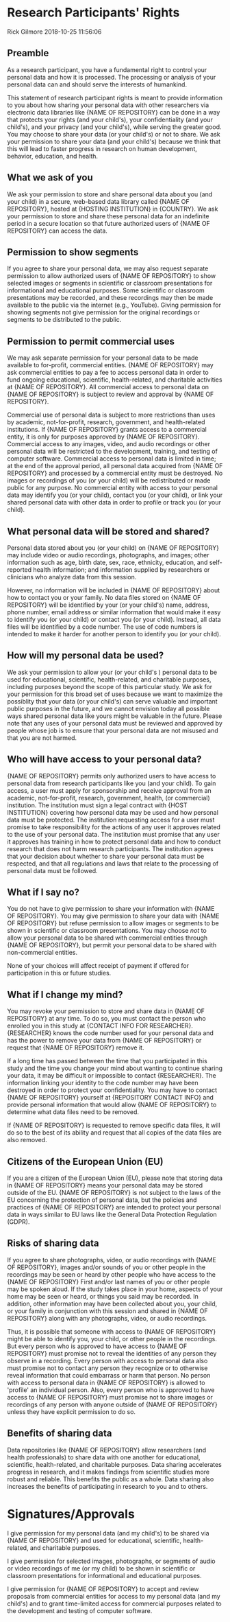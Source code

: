 Research Participants' Rights
================
Rick Gilmore
2018-10-25 11:56:06

Preamble
--------

As a research participant, you have a fundamental right to control your personal data and how it is processed. The processing or analysis of your personal data can and should serve the interests of humankind.

This statement of research participant rights is meant to provide information to you about how sharing your personal data with other researchers via electronic data libraries like {NAME OF REPOSITORY} can be done in a way that protects your rights (and your child's), your confidentiality (and your child's), and your privacy (and your child's), while serving the greater good. You may choose to share your data (or your child's) or not to share. We ask your permission to share your data (and your child's) because we think that this will lead to faster progress in research on human development, behavior, education, and health.

What we ask of you
------------------

We ask your permission to store and share personal data about you (and your child) in a secure, web-based data library called {NAME OF REPOSITORY}, hosted at {HOSTING INSTITUTION} in {COUNTRY}. We ask your permission to store and share these personal data for an indefinite period in a secure location so that future authorized users of {NAME OF REPOSITORY} can access the data.

Permission to show segments
---------------------------

If you agree to share your personal data, we may also request separate permission to allow authorized users of {NAME OF REPOSITORY} to show selected images or segments in scientific or classroom presentations for informational and educational purposes. Some scientific or classroom presentations may be recorded, and these recordings may then be made available to the public via the internet (e.g., YouTube). Giving permission for showing segments not give permission for the original recordings or segments to be distributed to the public.

Permission to permit commercial uses
------------------------------------

We may ask separate permission for your personal data to be made available to for-profit, commercial entities. {NAME OF REPOSITORY} may ask commercial entities to pay a fee to access personal data in order to fund ongoing educational, scientific, health-related, and charitable activities at {NAME OF REPOSITORY}. All commercial access to personal data on {NAME OF REPOSITORY} is subject to review and approval by {NAME OF REPOSITORY}.

Commercial use of personal data is subject to more restrictions than uses by academic, not-for-profit, research, government, and health-related institutions. If {NAME OF REPOSITORY} grants access to a commercial entity, it is only for purposes approved by {NAME OF REPOSITORY}. Commercial access to any images, video, and audio recordings or other personal data will be restricted to the development, training, and testing of computer software. Commercial access to personal data is limited in time; at the end of the approval period, all personal data acquired from {NAME OF REPOSITORY} and processed by a commercial entity must be destroyed. No images or recordings of you (or your child) will be redistributed or made public for any purpose. No commercial entity with access to your personal data may identify you (or your child), contact you (or your child), or link your shared personal data with other data in order to profile or track you (or your child).

What personal data will be stored and shared?
---------------------------------------------

Personal data stored about you (or your child) on {NAME OF REPOSITORY} may include video or audio recordings, photographs, and images; other information such as age, birth date, sex, race, ethnicity, education, and self-reported health information; and information supplied by researchers or clinicians who analyze data from this session.

However, no information will be included in {NAME OF REPOSITORY} about how to contact you or your family. No data files stored on {NAME OF REPOSITORY} will be identified by your (or your child's) name, address, phone number, email address or similar information that would make it easy to identify you (or your child) or contact you (or your child). Instead, all data files will be identified by a code number. The use of code numbers is intended to make it harder for another person to identify you (or your child).

How will my personal data be used?
----------------------------------

We ask your permission to allow your (or your child's ) personal data to be used for educational, scientific, health-related, and charitable purposes, including purposes beyond the scope of this particular study. We ask for your permission for this broad set of uses because we want to maximize the possiblity that your data (or your child's) can serve valuable and important public purposes in the future, and we cannot envision today all possible ways shared personal data like yours might be valuable in the future. Please note that any uses of your personal data must be reviewed and approved by people whose job is to ensure that your personal data are not misused and that you are not harmed.

Who will have access to your personal data?
-------------------------------------------

{NAME OF REPOSITORY} permits only authorized users to have access to personal data from research participants like you (and your child). To gain access, a user must apply for sponsorship and receive approval from an academic, not-for-profit, research, government, health, (or commercial) institution. The institution must sign a legal contract with {HOST INSTITUTION} covering how personal data may be used and how personal data must be protected. The institution requesting access for a user must promise to take responsibility for the actions of any user it approves related to the use of your personal data. The institution must promise that any user it approves has training in how to protect personal data and how to conduct research that does not harm research participants. The institution agrees that your decision about whether to share your personal data must be respected, and that all regulations and laws that relate to the processing of personal data must be followed.

What if I say no?
-----------------

You do not have to give permission to share your information with {NAME OF REPOSITORY}. You may give permission to share your data with {NAME OF REPOSITORY} but refuse permission to allow images or segments to be shown in scientific or classroom presentations. You may choose *not* to allow your personal data to be shared with commercial entities through {NAME OF REPOSITORY}, but permit your personal data to be shared with non-commercial entities.

None of your choices will affect receipt of payment if offered for participation in this or future studies.

What if I change my mind?
-------------------------

You may revoke your permission to store and share data in {NAME OF REPOSITORY} at any time. To do so, you must contact the person who enrolled you in this study at {CONTACT INFO FOR RESEARCHER}. {RESEARCHER} knows the code number used for your personal data and has the power to remove your data from {NAME OF REPOSITORY} or request that {NAME OF REPOSITORY} remove it.

If a long time has passed between the time that you participated in this study and the time you change your mind about wanting to continue sharing your data, it may be difficult or impossible to contact {RESEARCHER}. The information linking your identity to the code number may have been destroyed in order to protect your confidentiality. You may have to contact {NAME OF REPOSITORY} yourself at {REPOSITORY CONTACT INFO} and provide personal information that would allow {NAME OF REPOSITORY} to determine what data files need to be removed.

If {NAME OF REPOSITORY} is requested to remove specific data files, it will do so to the best of its ability and request that all copies of the data files are also removed.

Citizens of the European Union (EU)
-----------------------------------

If you are a citizen of the European Union (EU), please note that storing data in {NAME OF REPOSITORY} means your personal data may be stored outside of the EU. {NAME OF REPOSITORY} is not subject to the laws of the EU concerning the protection of personal data, but the policies and practices of {NAME OF REPOSITORY} are intended to protect your personal data in ways similar to EU laws like the General Data Protection Regulation (GDPR).

Risks of sharing data
---------------------

If you agree to share photographs, video, or audio recordings with {NAME OF REPOSITORY}, images and/or sounds of you or other people in the recordings may be seen or heard by other people who have access to the {NAME OF REPOSITORY} First and/or last names of you or other people may be spoken aloud. If the study takes place in your home, aspects of your home may be seen or heard, or things you said may be recorded. In addition, other information may have been collected about you, your child, or your family in conjunction with this session and shared in {NAME OF REPOSITORY} along with any photographs, video, or audio recordings.

Thus, it is possible that someone with access to {NAME OF REPOSITORY} might be able to identify you, your child, or other people in the recordings. But every person who is approved to have access to {NAME OF REPOSITORY} must promise not to reveal the identities of any person they observe in a recording. Every person with access to personal data also must promise not to contact any person they recognize or to otherwise reveal information that could embarrass or harm that person. No person with access to personal data in {NAME OF REPOSITORY} is allowed to 'profile' an individual person. Also, every person who is approved to have access to {NAME OF REPOSITORY} must promise not to share images or recordings of any person with anyone outside of {NAME OF REPOSITORY} unless they have explicit permission to do so.

Benefits of sharing data
------------------------

Data repositories like {NAME OF REPOSITORY} allow researchers (and health professionals) to share data with one another for educational, scientific, health-related, and charitable purposes. Data sharing accelerates progress in research, and it makes findings from scientific studies more robust and reliable. This benefits the public as a whole. Data sharing also increases the benefits of participating in research to you and to others.

Signatures/Approvals
====================

I give permission for my personal data (and my child's) to be shared via {NAME OF REPOSITORY} and used for educational, scientific, health-related, and charitable purposes.

I give permission for selected images, photographs, or segments of audio or video recordings of me (or my child) to be shown in scientific or classroom presentations for informational and educational purposes.

I give permission for {NAME OF REPOSITORY} to accept and review proposals from commercial entities for access to my personal data (and my child's) and to grant time-limited access for commercial purposes related to the development and testing of computer software.
